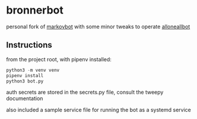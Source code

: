 # bronnerbot
personal fork of [markovbot](https://github.com/esdalmaijer/markovbot) 
with some minor tweaks to operate [alloneallbot](https://twitter.com/alloneallbot)


## Instructions

from the project root, with pipenv installed:
```python
python3 -m venv venv
pipenv install
python3 bot.py
```

auth secrets are stored in the secrets.py file, consult the tweepy documentation

also included a sample service file for running the bot as a systemd service

